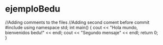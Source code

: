 # ejemploBedu
//Adding comments to the files
//Adding second coment before commit
#include <iostream>
using namespace std;
int main() {
    cout << "Hola mundo, bienvenidos bedu!" << endl;
    cout << "Segundo mensaje" << endl;
    return 0;
}